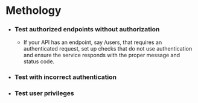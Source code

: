 
# Methology
* ### Test authorized endpoints without authorization
  * If your API has an endpoint, say /users, that requires an authenticated request, set up checks that do not use authentication and ensure the service responds with the proper message and status code.
* ### Test with incorrect authentication
* ### Test user privileges
